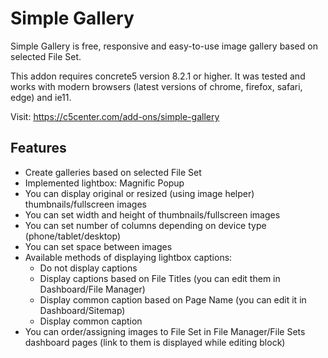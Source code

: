 # Simple Gallery

Simple Gallery is free, responsive and easy-to-use image gallery based on selected File Set.

This addon requires concrete5 version 8.2.1 or higher.
It was tested and works with modern browsers (latest versions of chrome, firefox, safari, edge) and ie11.

Visit:
https://c5center.com/add-ons/simple-gallery

## Features

- Create galleries based on selected File Set
- Implemented lightbox: Magnific Popup
- You can display original or resized (using image helper) thumbnails/fullscreen images
- You can set width and height of thumbnails/fullscreen images
- You can set number of columns depending on device type (phone/tablet/desktop)
- You can set space between images
- Available methods of displaying lightbox captions:
  - Do not display captions
  - Display captions based on File Titles (you can edit them in Dashboard/File Manager)
  - Display common caption based on Page Name (you can edit it in Dashboard/Sitemap)
  - Display common caption
- You can order/assigning images to File Set in File Manager/File Sets dashboard pages (link to them is displayed while editing block)